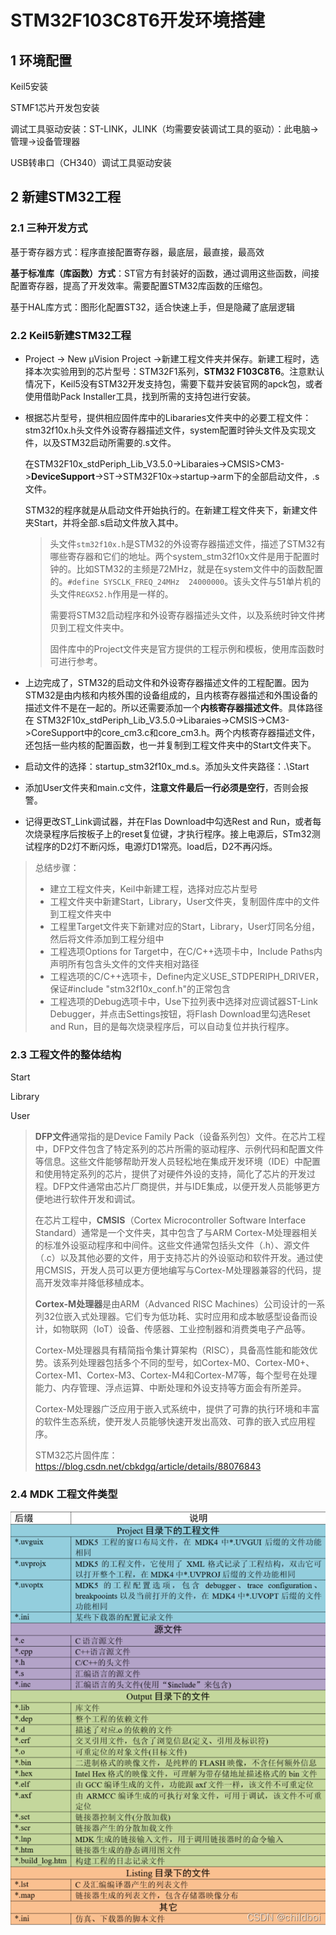 # STM32F103C8T6开发环境搭建

## 1 环境配置

Keil5安装

STMF1芯片开发包安装

调试工具驱动安装：ST-LINK，JLINK（均需要安装调试工具的驱动）：此电脑->管理->设备管理器

USB转串口（CH340）调试工具驱动安装



## 2 新建STM32工程

### 2.1 三种开发方式

基于寄存器方式：程序直接配置寄存器，最底层，最直接，最高效

**基于标准库（库函数）方式**：ST官方有封装好的函数，通过调用这些函数，间接配置寄存器，提高了开发效率。需要配置STM32库函数的压缩包。

基于HAL库方式：图形化配置ST32，适合快速上手，但是隐藏了底层逻辑

### 2.2 Keil5新建STM32工程

- Project -> New μVision Project ->新建工程文件夹并保存。新建工程时，选择本次实验用到的芯片型号：STM32F1系列，**STM32 F103C8T6**。注意默认情况下，Keil5没有STM32开发支持包，需要下载并安装官网的apck包，或者使用借助Pack Installer工具，找到所需的支持包进行安装。

- 根据芯片型号，提供相应固件库中的Libararies文件夹中的必要工程文件：stm32f10x.h头文件外设寄存器描述文件，system配置时钟头文件及实现文件，以及STM32启动所需要的.s文件。

  在STM32F10x_stdPeriph_Lib_V3.5.0->Libaraies->CMSIS>CM3->**DeviceSupport**->ST->STM32F10x->startup->arm下的全部启动文件，.s文件。

  STM32的程序就是从启动文件开始执行的。在新建工程文件夹下，新建文件夹Start，并将全部.s启动文件放入其中。

  > 头文件`stm32f10x.h`是STM32的外设寄存器描述文件，描述了STM32有哪些寄存器和它们的地址。两个system_stm32f10x文件是用于配置时钟的。比如STM32的主频是72MHz，就是在system文件中的函数配置的。`#define SYSCLK_FREQ_24MHz  24000000`。该头文件与51单片机的头文件`REGX52.h`作用是一样的。
  >
  > 需要将STM32启动程序和外设寄存器描述头文件，以及系统时钟文件拷贝到工程文件夹中。
  >
  > 固件库中的Project文件夹是官方提供的工程示例和模板，使用库函数时可进行参考。



- 上边完成了，STM32的启动文件和外设寄存器描述文件的工程配置。因为STM32是由内核和内核外围的设备组成的，且内核寄存器描述和外围设备的描述文件不是在一起的。所以还需要添加一个**内核寄存器描述文件**。具体路径在 STM32F10x_stdPeriph_Lib_V3.5.0->Libaraies->CMSIS->CM3->CoreSupport中的core_cm3.c和core_cm3.h。两个内核寄存器描述文件，还包括一些内核的配置函数，也一并复制到工程文件夹中的Start文件夹下。

- 启动文件的选择：startup_stm32f10x_md.s。添加头文件夹路径：.\Start
- 添加User文件夹和main.c文件，**注意文件最后一行必须是空行**，否则会报警。
- 记得更改ST_Link调试器，并在Flas Download中勾选Rest and Run，或者每次烧录程序后按板子上的reset复位键，才执行程序。接上电源后，STm32测试程序的D2灯不断闪烁，电源灯D1常亮。load后，D2不再闪烁。

> 总结步骤：
>
> - 建立工程文件夹，Keil中新建工程，选择对应芯片型号
> - 工程文件夹中新建Start，Library，User文件夹，复制固件库中的文件到工程文件夹中
> - 工程里Target文件夹下新建对应的Start，Library，User灯同名分组，然后将文件添加到工程分组中
> - 工程选项Options for Target中，在C/C++选项卡中，Include Paths内声明所有包含头文件的文件夹相对路径
> - 工程选项的C/C++选项卡，Define内定义USE_STDPERIPH_DRIVER，保证#include "stm32f10x_conf.h"的正常包含
> - 工程选项的Debug选项卡中，Use下拉列表中选择对应调试器ST-Link Debugger，并点击Settings按钮，将Flash Download里勾选Reset and Run，目的是每次烧录程序后，可以自动复位并执行程序。

### 2.3 工程文件的整体结构

Start

Library

User



> **DFP文件**通常指的是Device Family Pack（设备系列包）文件。在芯片工程中，DFP文件包含了特定系列的芯片所需的驱动程序、示例代码和配置文件等信息。这些文件能够帮助开发人员轻松地在集成开发环境（IDE）中配置和使用特定系列的芯片，提供了对硬件外设的支持，简化了芯片的开发过程。DFP文件通常由芯片厂商提供，并与IDE集成，以便开发人员能够更方便地进行软件开发和调试。
>
>
> 在芯片工程中，**CMSIS**（Cortex Microcontroller Software Interface Standard）通常是一个文件夹，其中包含了与ARM Cortex-M处理器相关的标准外设驱动程序和中间件。这些文件通常包括头文件（.h）、源文件（.c）以及其他必要的文件，用于支持芯片的外设驱动和软件开发。通过使用CMSIS，开发人员可以更方便地编写与Cortex-M处理器兼容的代码，提高开发效率并降低移植成本。
>
> **Cortex-M处理器**是由ARM（Advanced RISC Machines）公司设计的一系列32位嵌入式处理器。它们专为低功耗、实时应用和成本敏感型设备而设计，如物联网（IoT）设备、传感器、工业控制器和消费类电子产品等。
>
> Cortex-M处理器具有精简指令集计算架构（RISC），具备高性能和能效优势。该系列处理器包括多个不同的型号，如Cortex-M0、Cortex-M0+、Cortex-M1、Cortex-M3、Cortex-M4和Cortex-M7等，每个型号在处理能力、内存管理、浮点运算、中断处理和外设支持等方面会有所差异。
>
> Cortex-M处理器广泛应用于嵌入式系统中，提供了可靠的执行环境和丰富的软件生态系统，使开发人员能够快速开发出高效、可靠的嵌入式应用程序。
>
> STM32芯片固件库：https://blog.csdn.net/cbkdgq/article/details/88076843

### 2.4 MDK 工程文件类型

![KEIL工程下的文件类型](.\STM32F103C8T6开发环境搭建.assets\KEIL工程下的文件类型.png)